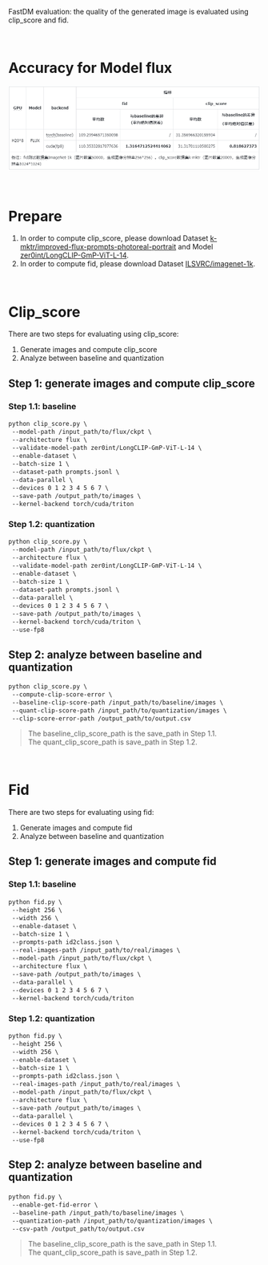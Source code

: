 FastDM evaluation:  the quality of the generated image is evaluated using clip_score and fid.  

<br>

# Accuracy for Model flux
![Accuracy for Model flux](../../assets/accuracy_for_model_flux.PNG)

<br>

# Prepare

1. In order to compute clip_score, please download Dataset [k-mktr/improved-flux-prompts-photoreal-portrait](https://huggingface.co/datasets/k-mktr/improved-flux-prompts-photoreal-portrait) and Model [zer0int/LongCLIP-GmP-ViT-L-14](https://huggingface.co/zer0int/LongCLIP-GmP-ViT-L-14).
2. In order to compute fid, please download Dataset [ILSVRC/imagenet-1k](https://huggingface.co/datasets/ILSVRC/imagenet-1k).

<br>

# Clip_score  

There are two steps for evaluating using clip_score:  

1. Generate images and compute clip_score
2. Analyze between baseline and quantization

## Step 1: generate images and compute clip_score

### Step 1.1: baseline

```shell
python clip_score.py \
 --model-path /input_path/to/flux/ckpt \
 --architecture flux \
 --validate-model-path zer0int/LongCLIP-GmP-ViT-L-14 \
 --enable-dataset \
 --batch-size 1 \
 --dataset-path prompts.jsonl \
 --data-parallel \
 --devices 0 1 2 3 4 5 6 7 \
 --save-path /output_path/to/images \
 --kernel-backend torch/cuda/triton
```

### Step 1.2: quantization

```shell
python clip_score.py \
 --model-path /input_path/to/flux/ckpt \
 --architecture flux \
 --validate-model-path zer0int/LongCLIP-GmP-ViT-L-14 \
 --enable-dataset \
 --batch-size 1 \
 --dataset-path prompts.jsonl \
 --data-parallel \
 --devices 0 1 2 3 4 5 6 7 \
 --save-path /output_path/to/images \
 --kernel-backend torch/cuda/triton \
 --use-fp8
```

## Step 2: analyze between baseline and quantization

```shell
python clip_score.py \
 --compute-clip-score-error \
 --baseline-clip-score-path /input_path/to/baseline/images \
 --quant-clip-score-path /input_path/to/quantization/images \
 --clip-score-error-path /output_path/to/output.csv
```

> The baseline_clip_score_path is the save_path in Step 1.1.  
> The quant_clip_score_path is save_path in Step 1.2.

<br>

# Fid

There are two steps for evaluating using fid:  

1. Generate images and compute fid
2. Analyze between baseline and quantization

## Step 1: generate images and compute fid  

### Step 1.1: baseline

```shell
python fid.py \
 --height 256 \
 --width 256 \
 --enable-dataset \
 --batch-size 1 \
 --prompts-path id2class.json \
 --real-images-path /input_path/to/real/images \
 --model-path /input_path/to/flux/ckpt \
 --architecture flux \
 --save-path /output_path/to/images \
 --data-parallel \
 --devices 0 1 2 3 4 5 6 7 \
 --kernel-backend torch/cuda/triton
```

### Step 1.2: quantization

```shell
python fid.py \
 --height 256 \
 --width 256 \
 --enable-dataset \
 --batch-size 1 \
 --prompts-path id2class.json \
 --real-images-path /input_path/to/real/images \
 --model-path /input_path/to/flux/ckpt \
 --architecture flux \
 --save-path /output_path/to/images \
 --data-parallel \
 --devices 0 1 2 3 4 5 6 7 \
 --kernel-backend torch/cuda/triton \
 --use-fp8
```

## Step 2: analyze between baseline and quantization

```shell
python fid.py \
 --enable-get-fid-error \
 --baseline-path /input_path/to/baseline/images \
 --quantization-path /input_path/to/quantization/images \
 --csv-path /output_path/to/output.csv
```

> The baseline_clip_score_path is the save_path in Step 1.1.  
> The quant_clip_score_path is save_path in Step 1.2.

